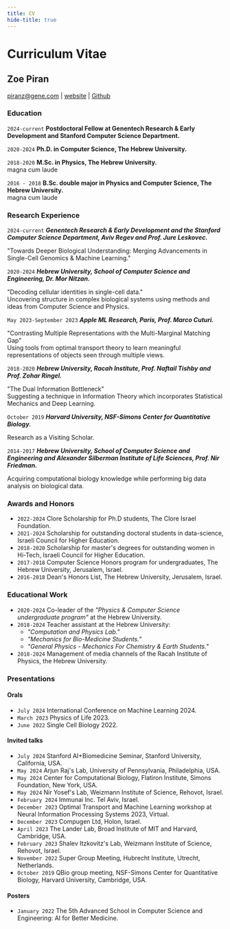 ```yaml
---
title: CV
hide-title: true
---
```

# Curriculum Vitae

## Zoe Piran
<div id="webaddress">
<a href="piranz@gene.com">piranz@gene.com</a>
| <a href="http://zoepiran.com">website</a> | <a href="https://github.com/zoepiran">Github</a>
</div>

### Education
`2024-current`
__Postdoctoral Fellow at Genentech Research & Early Development and Stanford Computer Science Department.__

`2020-2024` 
__Ph.D. in Computer Science, The Hebrew University.__

`2018-2020` 
__M.Sc. in Physics, The Hebrew University.__\
magna cum laude

`2016 - 2018` 
__B.Sc. double major in Physics and Computer Science, The Hebrew University.__\
magna cum laude


<!-- ### Military Service

___IDF, Unit 8200, Lieutenant (2010-2014)___

Management of a research team in the field of Cyber Security
(e.g. AV products, Network Security, Cryptography, Cyber Attacks, Malware
forensics), Telecom Infrastructure and Information Security Research. -->

### Research Experience

`2024-current` 
___Genentech Research & Early Development and the Stanford Computer Science Department, Aviv Regev and Prof. Jure Leskovec.___

"Towards Deeper Biological Understanding: Merging Advancements in Single-Cell Genomics \& Machine Learning."

`2020-2024` 
___Hebrew University, School
of Computer Science and Engineering, Dr. Mor Nitzan.___

"Decoding cellular identities in single-cell data."\
Uncovering structure in complex biological systems using methods and ideas from Computer Science and Physics.

`May 2023-September 2023` 
___Apple ML Research, Paris, Prof. Marco Cuturi.___

"Contrasting Multiple Representations with the Multi-Marginal Matching Gap"\
Using tools from optimal transport theory to learn meaningful representations of objects seen through multiple views.

`2018-2020` 
___Hebrew University, Racah Institute, Prof. Naftail Tishby and Prof. Zohar Ringel.___

"The Dual Information Bottleneck"\
Suggesting a technique in Information Theory which incorporates Statistical Mechanics and Deep Learning.

`October 2019`
___Harvard University, NSF-Simons Center for Quantitative Biology.___

Research as a Visiting Scholar.

`2014-2017`
___Hebrew University, School
of Computer Science and Engineering and Alexander Silberman Institute of Life Sciences, Prof. Nir Friedman.___

Acquiring computational biology knowledge while performing big data analysis on biological data.

### Awards and Honors
- `2022-2024` Clore Scholarship for Ph.D students, The Clore Israel Foundation.
- `2021-2024` Scholarship for outstanding doctoral students in data-science, Israeli Council for Higher Education.
- `2018-2020`  Scholarship for master's degrees for outstanding women in Hi-Tech, Israeli Council for Higher Education.
- `2017-2018`  Computer Science Honors program for undergraduates, The Hebrew University, Jerusalem, Israel.
- `2016-2018` Dean's Honors List, The Hebrew University, Jerusalem, Israel. 


### Educational Work
- `2020-2024` Co-leader of the *"Physics & Computer Science undergraduate program"* at the Hebrew University. 
- `2018-2024` Teacher assistant at the Hebrew University:
    - *"Computation and Physics Lab."*
    - *"Mechanics for Bio-Medicine Students."*
    - *"General Physics - Mechanics For Chemistry \& Earth Students."*
- `2018-2024` Management of media channels of the Racah Institute of Physics, the Hebrew University.

### Presentations
#### Orals
- `July 2024` International Conference on Machine Learning 2024.
- `March 2023` Physics of Life 2023.
- `June 2022` Single Cell Biology 2022.

#### Invited talks
- `July 2024` Stanford AI+Biomedicine Seminar, Stanford University, California, USA.
- `May 2024` Arjun Raj's Lab, University of Pennsylvania, Philadelphia, USA.
- `May 2024` Center for Computational Biology, Flatiron Institute, Simons Foundation, New York, USA.
- `May 2024` Nir Yosef's Lab, Weizmann Institute of Science, Rehovot, Israel.
- `February 2024` Immunai Inc. Tel Aviv, Israel.
- `December 2023` Optimal Transport and Machine Learning workshop at Neural Information Processing Systems 2023, Virtual.
- `December 2023` Compugen Ltd, Holon, Israel.
- `April 2023` The Lander Lab, Broad Institute of MIT and Harvard, Cambridge, USA.
- `February 2023` Shalev Itzkovitz's Lab, Weizmann Institute of Science, Rehovot, Israel.
- `November 2022` Super Group Meeting, Hubrecht Institute,  Utrecht, Netherlands.
- `October 2019` QBio group meeting, NSF-Simons Center for Quantitative Biology, Harvard University, Cambridge, USA.

#### Posters
- `January 2022` The 5th Advanced School in Computer Science and Engineering: AI for Better Medicine.



